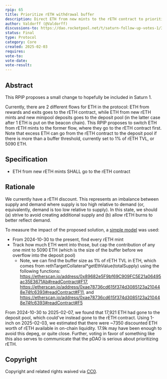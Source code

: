 ```yaml
---
rpip: 65
title: Prioritize rETH withdrawal buffer
description: Direct ETH from new mints to the rETH contract to prioritize withdrawal liquidity
author: Valdorff (@Valdorff)
discussions-to: https://dao.rocketpool.net/t/saturn-follow-up-votes-1/3504
status: Final
type: Protocol
category: Core
created: 2025-02-03
requires: 
vote-to:
vote-date:
vote-result:
---
```


## Abstract
This RPIP proposes a small change to hopefully be included in Saturn 1.

Currently, there are 2 different flows for ETH in the protocol: ETH from rewards and exits goes to the rETH contract, while ETH from new rETH mints and new minipool deposits goes to the deposit pool (in the latter case after 1 ETH is put on the beacon chain). This RPIP proposes to switch ETH from rETH mints to the former flow, where they go to the rETH contract first. Note that excess ETH can go from the rETH contract to the deposit pool if there is more than a buffer threshold, currently set to 1% of rETH TVL, or 5090 ETH.

## Specification
- ETH from new rETH mints SHALL go to the rETH contract 

## Rationale
We currently have a rETH discount. This represents an imbalance between supply and demand where supply is too high relative to demand (or, equivalently, demand is too low relative to supply). In this state, we should (a) strive to avoid creating additional supply and (b) allow rETH burns to better reflect demand.

To measure the impact of the proposed solution, a [simple model](https://dune.com/queries/4660050) was used:
- From 2024-10-30 to the present, find every rETH mint
- Track how much ETH went into those, but cap the contribution of any one mint to 5090 ETH (which is the size of the buffer before we overflow into the deposit pool)
  - Note, we can find the buffer size as 1% of rETH TVL in ETH, which comes from rethTargetCollateral*getEthValue(totalSupply) using the following functions: https://etherscan.io/address/0x89682e5F9bf69C909FC5E21a06495ac35E3671Ab#readContract#F17, https://etherscan.io/address/0xae78736cd615f374d3085123a210448e74fc6393#readContract#F11, and https://etherscan.io/address/0xae78736cd615f374d3085123a210448e74fc6393#readContract#F5 

From 2024-10-30 to 2025-02-07, we found that 17,921 ETH had gone to the deposit pool, which could've instead gone to the rETH contract. Using 1-inch on 2025-02-03, we estimated that there were ~7350 discounted ETH worth of rETH available in on-chain liquidity. 17.9k may have been enough to avoid this depeg, or quite close. Further, voting in favor of something like this also serves to communicate that the pDAO is serious about prioritizing rETH.

## Copyright
Copyright and related rights waived via [CC0](https://creativecommons.org/publicdomain/zero/1.0/).